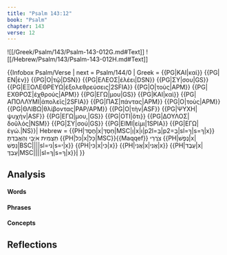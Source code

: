 ```yaml
---
title: "Psalm 143:12"
book: "Psalm"
chapter: 143
verse: 12
---
```

![[/Greek/Psalm/143/Psalm-143-012G.md#Text]]
![[/Hebrew/Psalm/143/Psalm-143-012H.md#Text]]

{{Infobox Psalm/Verse |
  next = Psalm/144/0 |
  Greek = {{PG|ΚΑΙ|καὶ}} {{PG|ΕΝ|ἐν}} {{PG|Ο|τῷ|DSN}} {{PG|ΕΛΕΟΣ|ἐλέει|DSN}} {{PG|ΣΥ|σου|GS}} {{PG|ΕΞΟΛΕΘΡΕΥΩ|ἐξολεθρεύσεις|2SFIA}} {{PG|Ο|τοὺς|APM}} {{PG|ΕΧΘΡΟΣ|ἐχθρούς|APM}} {{PG|ΕΓΩ|μου|GS}} {{PG|ΚΑΙ|καὶ}} {{PG|ΑΠΟΛΛΥΜΙ|ἀπολεῖς|2SFIA}} {{PG|ΠΑΣ|πάντας|APM}} {{PG|Ο|τοὺς|APM}} {{PG|ΘΛΙΒΩ|θλίβοντας|PAP/APM}} {{PG|Ο|τὴν|ASF}} {{PG|ΨΥΧΗ|ψυχήν|ASF}} {{PG|ΕΓΩ|μου,|GS}} {{PG|ΟΤΙ|ὅτι}} {{PG|ΔΟΥΛΟΣ|δοῦλός|NSM}} {{PG|ΣΥ|σού|GS}} {{PG|ΕΙΜΙ|εἰμι|1SPIA}} {{PG|ΕΓΩ|ἐγώ.|NS}}|
  Hebrew = {{PH|חֶסֶד|x|חַסְדְּ|MSC|וְ|x|וּ|p2l=בְּ|p2=בְ|sl=ךָ|s=ךָ|x}}
תַּצְמִית
אֹיְבָי
וְהַאֲבַדְתָּ
{{PH|כל|x|כָּל|MSC}}{{Maqqef}}
צֹרֲרֵי
{{PH|נֶפֶשׁ|x|נַפְשִׁ|BSC||||sl=ני|s=י|x}} {{PH|כִּי|x|כִּי|x}} {{PH|אֲנִי|x|אֲנִי|x}} {{PH|עֶבֶד|x|עַבְדֶּ|MSC||||sl=ךָ|s=ךָ|x}}׃|
}}

## Analysis

#### Words

#### Phrases

#### Concepts

## Reflections
